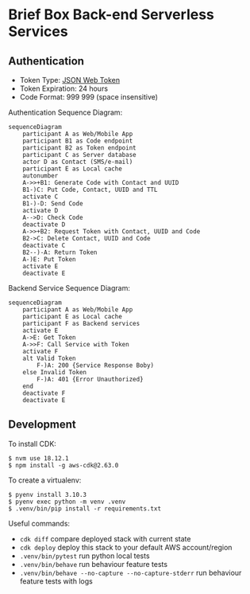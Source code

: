 # Brief Box Back-end Serverless Services

## Authentication

- Token Type: [JSON Web Token](https://jwt.io)
- Token Expiration: 24 hours
- Code Format: 999 999 (space insensitive)

Authentication Sequence Diagram:

```mermaid
sequenceDiagram
    participant A as Web/Mobile App
    participant B1 as Code endpoint
    participant B2 as Token endpoint
    participant C as Server database
    actor D as Contact (SMS/e-mail)
    participant E as Local cache
    autonumber
    A->>+B1: Generate Code with Contact and UUID
    B1-)C: Put Code, Contact, UUID and TTL
    activate C
    B1-)-D: Send Code
    activate D
    A-->D: Check Code
    deactivate D
    A->>+B2: Request Token with Contact, UUID and Code
    B2->C: Delete Contact, UUID and Code
    deactivate C
    B2--)-A: Return Token
    A-)E: Put Token
    activate E
    deactivate E
```

Backend Service Sequence Diagram:

```mermaid
sequenceDiagram
    participant A as Web/Mobile App
    participant E as Local cache
    participant F as Backend services
    activate E
    A->E: Get Token
    A->>F: Call Service with Token
    activate F
    alt Valid Token
        F-)A: 200 {Service Response Boby)
    else Invalid Token
        F-)A: 401 {Error Unauthorized}
    end
    deactivate F
    deactivate E
```


## Development

To install CDK:

```
$ nvm use 18.12.1
$ npm install -g aws-cdk@2.63.0
```

To create a virtualenv:

```
$ pyenv install 3.10.3
$ pyenv exec python -m venv .venv
$ .venv/bin/pip install -r requirements.txt
```

Useful commands:

 * `cdk diff`         compare deployed stack with current state
 * `cdk deploy`       deploy this stack to your default AWS account/region
 * `.venv/bin/pytest` run python local tests
 * `.venv/bin/behave` run behaviour feature tests
 * `.venv/bin/behave --no-capture --no-capture-stderr` run behaviour feature tests with logs
